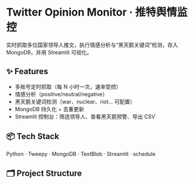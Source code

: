 
# Twitter Opinion Monitor · 推特舆情监控

实时抓取多位国家领导人推文，执行情感分析与“黑天鹅关键词”检测，存入 MongoDB，并用 Streamlit 可视化。

## ✨ Features
- 多账号定时抓取（每 N 小时一次，速率受控）
- 情感分析（positive/neutral/negative）
- 黑天鹅关键词检测（war、nuclear、riot… 可配置）
- MongoDB 持久化 + 去重更新
- Streamlit 控制台：筛选领导人、查看黑天鹅预警、导出 CSV

## 📦 Tech Stack
Python · Tweepy · MongoDB · TextBlob · Streamlit · schedule

## 🗂 Project Structure
